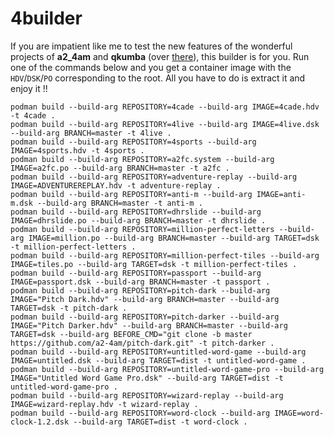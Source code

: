 # 4builder

If you are impatient like me to test the new features of the wonderful projects of **a2_4am** and **qkumba** (over [there](https://github.com/a2-4am?tab=repositories)), this builder is for you.
Run one of the commands below and you get a container image with the `HDV`/`DSK`/`PO` corresponding to the root. All you have to do is extract it and enjoy it !!

```shell
podman build --build-arg REPOSITORY=4cade --build-arg IMAGE=4cade.hdv -t 4cade .
podman build --build-arg REPOSITORY=4live --build-arg IMAGE=4live.dsk --build-arg BRANCH=master -t 4live .
podman build --build-arg REPOSITORY=4sports --build-arg IMAGE=4sports.hdv -t 4sports .
podman build --build-arg REPOSITORY=a2fc.system --build-arg IMAGE=a2fc.po --build-arg BRANCH=master -t a2fc .
podman build --build-arg REPOSITORY=adventure-replay --build-arg IMAGE=ADVENTUREREPLAY.hdv -t adventure-replay .
podman build --build-arg REPOSITORY=anti-m --build-arg IMAGE=anti-m.dsk --build-arg BRANCH=master -t anti-m .
podman build --build-arg REPOSITORY=dhrslide --build-arg IMAGE=dhrslide.po --build-arg BRANCH=master -t dhrslide .
podman build --build-arg REPOSITORY=million-perfect-letters --build-arg IMAGE=million.po --build-arg BRANCH=master --build-arg TARGET=dsk -t million-perfect-letters .
podman build --build-arg REPOSITORY=million-perfect-tiles --build-arg IMAGE=tiles.po --build-arg TARGET=dsk -t million-perfect-tiles .
podman build --build-arg REPOSITORY=passport --build-arg IMAGE=passport.dsk --build-arg BRANCH=master -t passport .
podman build --build-arg REPOSITORY=pitch-dark --build-arg IMAGE="Pitch Dark.hdv" --build-arg BRANCH=master --build-arg TARGET=dsk -t pitch-dark .
podman build --build-arg REPOSITORY=pitch-darker --build-arg IMAGE="Pitch Darker.hdv" --build-arg BRANCH=master --build-arg TARGET=dsk --build-arg BEFORE_CMD="git clone -b master https://github.com/a2-4am/pitch-dark.git" -t pitch-darker .
podman build --build-arg REPOSITORY=untitled-word-game --build-arg IMAGE=untitled.dsk --build-arg TARGET=dist -t untitled-word-game .
podman build --build-arg REPOSITORY=untitled-word-game-pro --build-arg IMAGE="Untitled Word Game Pro.dsk" --build-arg TARGET=dist -t untitled-word-game-pro .
podman build --build-arg REPOSITORY=wizard-replay --build-arg IMAGE=wizard-replay.hdv -t wizard-replay .
podman build --build-arg REPOSITORY=word-clock --build-arg IMAGE=word-clock-1.2.dsk --build-arg TARGET=dist -t word-clock .
```